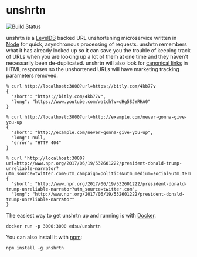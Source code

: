 # unshrtn

[![Build Status](https://secure.travis-ci.org/edsu/unshrtn.png)](http://travis-ci.org/edsu/unshrtn)

unshrtn is a [LevelDB] backed URL unshortening microservice written in [Node]
for quick, asynchronous processing of requests. unshrtn remembers what it has
already looked up so it can save you the trouble of keeping track of URLs when
you are looking up a lot of them at one time and they haven't necessarily been
de-duplicated. unshrtn will also look for [canonical links] in HTML responses so
the unshortened URLs will have marketing tracking parameters removed.

    % curl http://localhost:3000?url=https://bitly.com/4kb77v
    {
      "short": "https://bitly.com/4kb77v",
      "long": "https://www.youtube.com/watch?v=oHg5SJYRHA0"
    }

    % curl http://localhost:3000?url=http://example.com/never-gonna-give-you-up
    {
      "short": "http://example.com/never-gonna-give-you-up",
      "long": null,
      "error": "HTTP 404"
    }

    % curl 'http://localhost:3000?url=http://www.npr.org/2017/06/19/532601222/president-donald-trump-unreliable-narrator?utm_source=twitter.com&utm_campaign=politics&utm_medium=social&utm_term=nprnews'
    { 
      "short": "http://www.npr.org/2017/06/19/532601222/president-donald-trump-unreliable-narrator?utm_source=twitter.com",
      "long": "http://www.npr.org/2017/06/19/532601222/president-donald-trump-unreliable-narrator"
    }

The easiest way to get unshrtn up and running is with [Docker]. 

    docker run -p 3000:3000 edsu/unshrtn

You can also install it with [npm]:

    npm install -g unshrtn

[LevelDB]: https://code.google.com/p/leveldb/
[Node]: https://nodejs.org
[canonical links]: https://en.wikipedia.org/wiki/Canonical_link_element
[Docker]: https://www.docker.com/
[npm]: https://www.npmjs.com/
